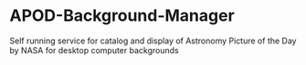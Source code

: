 # APOD-Background-Manager
Self running service for catalog and display of Astronomy Picture of the Day by NASA for desktop computer backgrounds
